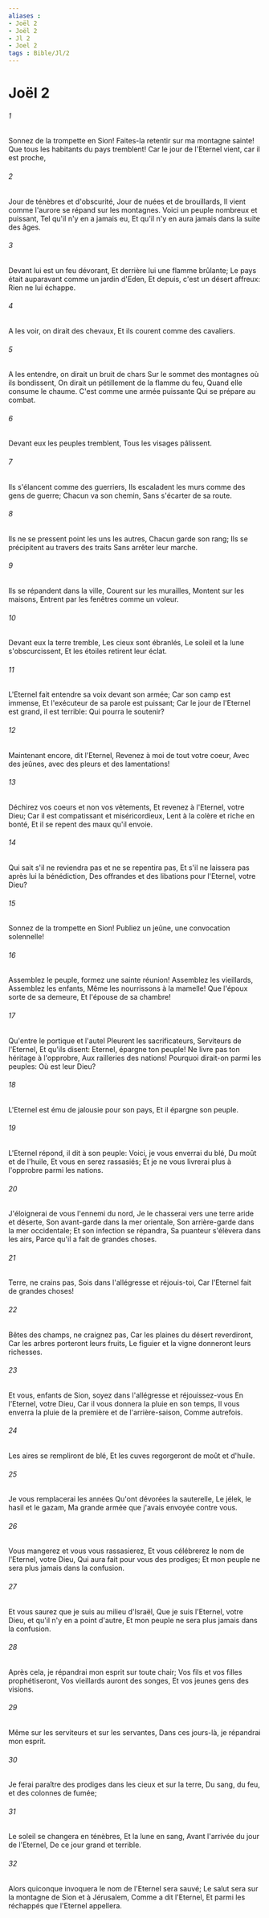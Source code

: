 ```yaml
---
aliases : 
- Joël 2
- Joël 2
- Jl 2
- Joel 2
tags : Bible/Jl/2
---
```


# Joël 2

###### 1
Sonnez de la trompette en Sion! Faites-la retentir sur ma montagne sainte! Que tous les habitants du pays tremblent! Car le jour de l'Eternel vient, car il est proche,
###### 2
Jour de ténèbres et d'obscurité, Jour de nuées et de brouillards, Il vient comme l'aurore se répand sur les montagnes. Voici un peuple nombreux et puissant, Tel qu'il n'y en a jamais eu, Et qu'il n'y en aura jamais dans la suite des âges.
###### 3
Devant lui est un feu dévorant, Et derrière lui une flamme brûlante; Le pays était auparavant comme un jardin d'Eden, Et depuis, c'est un désert affreux: Rien ne lui échappe.
###### 4
A les voir, on dirait des chevaux, Et ils courent comme des cavaliers.
###### 5
A les entendre, on dirait un bruit de chars Sur le sommet des montagnes où ils bondissent, On dirait un pétillement de la flamme du feu, Quand elle consume le chaume. C'est comme une armée puissante Qui se prépare au combat.
###### 6
Devant eux les peuples tremblent, Tous les visages pâlissent.
###### 7
Ils s'élancent comme des guerriers, Ils escaladent les murs comme des gens de guerre; Chacun va son chemin, Sans s'écarter de sa route.
###### 8
Ils ne se pressent point les uns les autres, Chacun garde son rang; Ils se précipitent au travers des traits Sans arrêter leur marche.
###### 9
Ils se répandent dans la ville, Courent sur les murailles, Montent sur les maisons, Entrent par les fenêtres comme un voleur.
###### 10
Devant eux la terre tremble, Les cieux sont ébranlés, Le soleil et la lune s'obscurcissent, Et les étoiles retirent leur éclat.
###### 11
L'Eternel fait entendre sa voix devant son armée; Car son camp est immense, Et l'exécuteur de sa parole est puissant; Car le jour de l'Eternel est grand, il est terrible: Qui pourra le soutenir?
###### 12
Maintenant encore, dit l'Eternel, Revenez à moi de tout votre coeur, Avec des jeûnes, avec des pleurs et des lamentations!
###### 13
Déchirez vos coeurs et non vos vêtements, Et revenez à l'Eternel, votre Dieu; Car il est compatissant et miséricordieux, Lent à la colère et riche en bonté, Et il se repent des maux qu'il envoie.
###### 14
Qui sait s'il ne reviendra pas et ne se repentira pas, Et s'il ne laissera pas après lui la bénédiction, Des offrandes et des libations pour l'Eternel, votre Dieu?
###### 15
Sonnez de la trompette en Sion! Publiez un jeûne, une convocation solennelle!
###### 16
Assemblez le peuple, formez une sainte réunion! Assemblez les vieillards, Assemblez les enfants, Même les nourrissons à la mamelle! Que l'époux sorte de sa demeure, Et l'épouse de sa chambre!
###### 17
Qu'entre le portique et l'autel Pleurent les sacrificateurs, Serviteurs de l'Eternel, Et qu'ils disent: Eternel, épargne ton peuple! Ne livre pas ton héritage à l'opprobre, Aux railleries des nations! Pourquoi dirait-on parmi les peuples: Où est leur Dieu?
###### 18
L'Eternel est ému de jalousie pour son pays, Et il épargne son peuple.
###### 19
L'Eternel répond, il dit à son peuple: Voici, je vous enverrai du blé, Du moût et de l'huile, Et vous en serez rassasiés; Et je ne vous livrerai plus à l'opprobre parmi les nations.
###### 20
J'éloignerai de vous l'ennemi du nord, Je le chasserai vers une terre aride et déserte, Son avant-garde dans la mer orientale, Son arrière-garde dans la mer occidentale; Et son infection se répandra, Sa puanteur s'élèvera dans les airs, Parce qu'il a fait de grandes choses.
###### 21
Terre, ne crains pas, Sois dans l'allégresse et réjouis-toi, Car l'Eternel fait de grandes choses!
###### 22
Bêtes des champs, ne craignez pas, Car les plaines du désert reverdiront, Car les arbres porteront leurs fruits, Le figuier et la vigne donneront leurs richesses.
###### 23
Et vous, enfants de Sion, soyez dans l'allégresse et réjouissez-vous En l'Eternel, votre Dieu, Car il vous donnera la pluie en son temps, Il vous enverra la pluie de la première et de l'arrière-saison, Comme autrefois.
###### 24
Les aires se rempliront de blé, Et les cuves regorgeront de moût et d'huile.
###### 25
Je vous remplacerai les années Qu'ont dévorées la sauterelle, Le jélek, le hasil et le gazam, Ma grande armée que j'avais envoyée contre vous.
###### 26
Vous mangerez et vous vous rassasierez, Et vous célébrerez le nom de l'Eternel, votre Dieu, Qui aura fait pour vous des prodiges; Et mon peuple ne sera plus jamais dans la confusion.
###### 27
Et vous saurez que je suis au milieu d'Israël, Que je suis l'Eternel, votre Dieu, et qu'il n'y en a point d'autre, Et mon peuple ne sera plus jamais dans la confusion.
###### 28
Après cela, je répandrai mon esprit sur toute chair; Vos fils et vos filles prophétiseront, Vos vieillards auront des songes, Et vos jeunes gens des visions.
###### 29
Même sur les serviteurs et sur les servantes, Dans ces jours-là, je répandrai mon esprit.
###### 30
Je ferai paraître des prodiges dans les cieux et sur la terre, Du sang, du feu, et des colonnes de fumée;
###### 31
Le soleil se changera en ténèbres, Et la lune en sang, Avant l'arrivée du jour de l'Eternel, De ce jour grand et terrible.
###### 32
Alors quiconque invoquera le nom de l'Eternel sera sauvé; Le salut sera sur la montagne de Sion et à Jérusalem, Comme a dit l'Eternel, Et parmi les réchappés que l'Eternel appellera.
